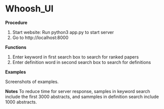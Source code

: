 # Whoosh_UI

**Procedure**
1. Start website: Run python3 app.py to start server
2. Go to http://localhost:8000

**Functions**
1. Enter keyword in first search box to search for ranked papers
2. Enter definition word in second search box to search for definitions

**Examples**

Screenshots of examples.

**Notes**
To reduce time for server response, samples in keyword search include the first 3000 abstracts, and sammples in definition search include 1000 abstracts.

